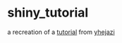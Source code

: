 # shiny_tutorial

a recreation of a [tutorial](https://github.com/yhejazi/tutorials/tree/main/rshiny) from [yhejazi](https://github.com/yhejazi)
